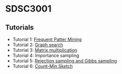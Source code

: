 # SDSC3001

## Tutorials

- Tutorial 1: [Frequent Patter Mining](./tutorial01/tutorial1_2024.pdf)
- Tutorial 2: [Graph search](./tutorial02/tutorial2_2024.pdf)
- Tutorial 3: [Matrix multiplication](./tutorial03/tutorial3_2024.pdf)
- Tutorial 4: Importance sampling
- Tutorial 5: [Rejection sampling and Gibbs sampling](./tutorial05/tutorial5_2024.pdf)
- Tutorial 6: [Count-Min Sketch](./tutorial06/tutorial6_2024.pdf)
